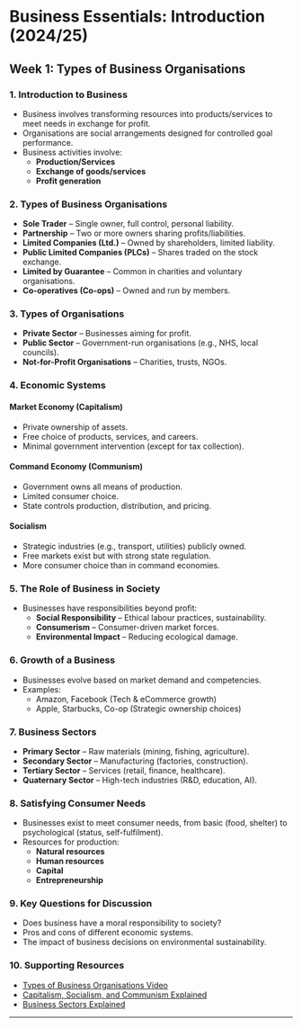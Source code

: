 # Business Essentials: Introduction (2024/25)

## Week 1: Types of Business Organisations

### **1. Introduction to Business**
- Business involves transforming resources into products/services to meet needs in exchange for profit.
- Organisations are social arrangements designed for controlled goal performance.
- Business activities involve:
  - **Production/Services**
  - **Exchange of goods/services**
  - **Profit generation**

### **2. Types of Business Organisations**
- **Sole Trader** – Single owner, full control, personal liability.
- **Partnership** – Two or more owners sharing profits/liabilities.
- **Limited Companies (Ltd.)** – Owned by shareholders, limited liability.
- **Public Limited Companies (PLCs)** – Shares traded on the stock exchange.
- **Limited by Guarantee** – Common in charities and voluntary organisations.
- **Co-operatives (Co-ops)** – Owned and run by members.

### **3. Types of Organisations**
- **Private Sector** – Businesses aiming for profit.
- **Public Sector** – Government-run organisations (e.g., NHS, local councils).
- **Not-for-Profit Organisations** – Charities, trusts, NGOs.

### **4. Economic Systems**
#### **Market Economy (Capitalism)**
- Private ownership of assets.
- Free choice of products, services, and careers.
- Minimal government intervention (except for tax collection).

#### **Command Economy (Communism)**
- Government owns all means of production.
- Limited consumer choice.
- State controls production, distribution, and pricing.

#### **Socialism**
- Strategic industries (e.g., transport, utilities) publicly owned.
- Free markets exist but with strong state regulation.
- More consumer choice than in command economies.

### **5. The Role of Business in Society**
- Businesses have responsibilities beyond profit:
  - **Social Responsibility** – Ethical labour practices, sustainability.
  - **Consumerism** – Consumer-driven market forces.
  - **Environmental Impact** – Reducing ecological damage.

### **6. Growth of a Business**
- Businesses evolve based on market demand and competencies.
- Examples:
  - Amazon, Facebook (Tech & eCommerce growth)
  - Apple, Starbucks, Co-op (Strategic ownership choices)

### **7. Business Sectors**
- **Primary Sector** – Raw materials (mining, fishing, agriculture).
- **Secondary Sector** – Manufacturing (factories, construction).
- **Tertiary Sector** – Services (retail, finance, healthcare).
- **Quaternary Sector** – High-tech industries (R&D, education, AI).

### **8. Satisfying Consumer Needs**
- Businesses exist to meet consumer needs, from basic (food, shelter) to psychological (status, self-fulfilment).
- Resources for production:
  - **Natural resources**
  - **Human resources**
  - **Capital**
  - **Entrepreneurship**

### **9. Key Questions for Discussion**
- Does business have a moral responsibility to society?
- Pros and cons of different economic systems.
- The impact of business decisions on environmental sustainability.

### **10. Supporting Resources**
- [Types of Business Organisations Video](https://www.youtube.com/watch?v=UGSlED1Jx1Y)
- [Capitalism, Socialism, and Communism Explained](https://www.youtube.com/watch?v=53vmQNVBm0w)
- [Business Sectors Explained](https://www.youtube.com/watch?v=H0cwor7_5w4)

---